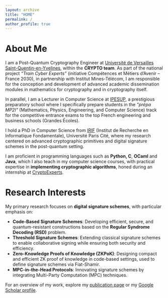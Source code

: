 ```yaml
---
layout: archive
title: "HOME"
permalink: /
author_profile: true
---
```


# About Me
I am a Post-Quantum Cryptography Engineer at [Université de Versailles Saint-Quentin-en-Yvelines](https://www.uvsq.fr/), within the **CRYPTO team**. As part of the national project *“Train Cyber Experts”* (initiative Compétences et Métiers d’Avenir – France 2030), in partnership with Institut Mines-Télécom, I am responsible for the conception and development of advanced academic dissemination modules in mathematics for cryptography and in cryptography itself.

In parallel, I am a Lecturer in Computer Science at [IPESUP](https://www.ipesup.fr/), a prestigious preparatory school where I specifically prepare students in the *"prépa MP2I"* (Mathematics, Physics, Engineering, and Computer Science) track for the competitive entrance exams to the top French engineering and business schools (Grandes Écoles).

I hold a PhD in Computer Science from [IRIF](http://www.irif.fr) (Institut de Recherche en Informatique Fondamentale), Université Paris Cité, where my research centered on advanced cryptographic primitives and digital signature schemes in the post-quantum setting.

I am proficient in programming languages such as **Python, C**, **OCaml** and **Java**, which I also teach in my computer science courses, with practical expertise in **implementing cryptographic algorithms**, honed during an internship at [CryptoExperts](https://www.cryptoexperts.com/).

# Research Interests
My primary research focuses on **digital signature schemes**, with particular emphasis on:

- **Code-Based Signature Schemes**: Developing efficient, secure, and quantum-resistant constructions based on the **Regular Syndrome Decoding (RSD)** problem.
- **Threshold Signature Schemes**: Extending classical signature schemes to enable collaborative signing while ensuring both security and efficiency.
- **Zero-Knowledge Proofs of Knowledge (ZKPoK)**: Designing compact and efficient ZK proof of knowledge in code-based settings, used to define signature schemes via Fiat-Shamir.
- **MPC-in-the-Head Protocols**: Innovating signature schemes by integrating Multi-Party Computation (MPC) techniques.

For an overview of my work, explore my [publication page](/publications/) or my [Google Scholar profile](https://scholar.google.com/citations?hl=it&user=L7Ld9SUAAAAJ). 

